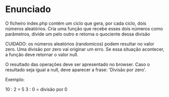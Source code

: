 # Enunciado

O ficheiro index.php contém um ciclo que gera, por cada ciclo, dois números aleatórios. Cria uma função que recebe esses dois números como parâmetros, divide um pelo outro e retorna o quociente dessa divisão

CUIDADO: os números aleatórios (randomicos) podem resultar no valor zero. Uma divisão por zero vai originar um erro. Se essa situação acontecer, a função deve retornar o valor null.

O resultado das operações deve ser apresentado no browser. 
Caso o resultado seja igual a null, deve aparecer a frase: 'Divisão por zero'.

Exemplo:

10 : 2 = 5
3 : 0 = divisão por 0